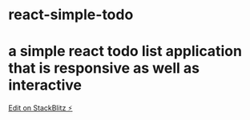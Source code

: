 # react-simple-todo

# a simple react todo list application that is responsive as well as interactive

[Edit on StackBlitz ⚡️](https://stackblitz.com/edit/react-ut6uqk)
